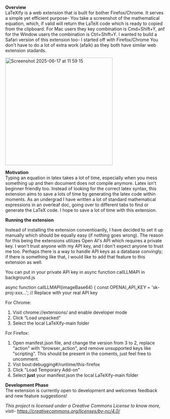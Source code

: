 
**Overview**\
LaTeXify is a web extension that is built for bother Firefox/Chrome. It serves a simple yet efficient purpose- You take a screenshot of the mathematical equation, which, if valid will return the LaTeX code which is ready to copied from the clipboard. For Mac users they key combination is Cmd+Shift+Y, anf for the Window users the combination is Ctrl+Shift+Y. I wanted to build a Safari version of this extension too- I started off with Firefox/Chrome You don't have to do a lot of extra work (afaik) as they both have similar web extension stadards.

<img width="339" alt="Screenshot 2025-06-17 at 11 59 15" src="https://github.com/user-attachments/assets/60082085-d6c3-4384-b824-acdcfa3db3f4" />

**Motivation**\
Typing an equation in latex takes a lot of time, especially when you mess something up and then document does not compile anymore. Latex isn't beginner friendly too. Instead of 
looking for the correct latex syntax, this extension aims to save a lots of time by generating the latex code within moments. As an undergrad I have written a lot of standard mathematical expressions in an overleaf doc, going over to different tabs to find or generate the LaTeX code. I hope to save a lot of time with this extension. 

**Running the extension**

Instead of installing the extension conventioanlly, I have decided to set it up manually which should be equally easy (if nothing goes wrong). The reason for this being the extensions utilizes Open AI's API which requires a private key. I won't trust anyone with my API key, and I don't expect anyone to trust me too. Perhaps there is a way to handle API keys as a database convingly; if there is something like that, I would like to add that feature to this extension as well. 

You can put in your private API key in async function callLLMAPI in background.js

async function callLLMAPI(imageBase64) {
    const OPENAI_API_KEY = 'sk-proj-xxx...'; // Replace with your real API key

For Chrome: 
1. Visit chrome://extensions/ and enable developer mode
2. Click “Load unpacked”
3. Select the local LaTeXify-main folder

For Firefox:
1. Open manifest.json file, and change the version from 3 to 2, replace "action" with "browser_action", and remove unsupported keys like "scripting". This should be present in the coments, just feel free to uncomment.
2. Vist bout:debugging#/runtime/this-firefox
3.  Click "Load Temporary Add-on"
4.   Select **just** your manifest.json the local LaTeXify-main folder

**Development Phase**\
The extension is currently open to development and welcomes feedback and new feature suggestions!

_This project is licensed under a Creative Commons License to know more, visti- https://creativecommons.org/licenses/by-nc/4.0/_

